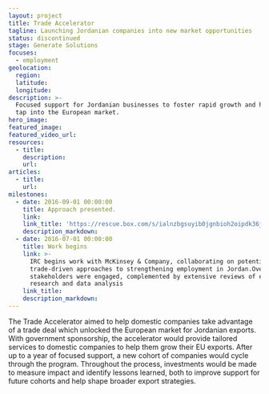```yaml
---
layout: project
title: Trade Accelerator
tagline: Launching Jordanian companies into new market opportunities
status: discontinued
stage: Generate Solutions
focuses:
  - employment
geolocation:
  region:
  latitude:
  longitude:
description: >-
  Focused support for Jordanian businesses to foster rapid growth and help them
  tap into the European market.
hero_image:
featured_image:
featured_video_url:
resources:
  - title:
    description:
    url:
articles:
  - title:
    url:
milestones:
  - date: 2016-09-01 00:00:00
    title: Approach presented.
    link:
    link_title: 'https://rescue.box.com/s/ialnzbgsuyib0jgnbioh2oipdk36jqyo'
    description_markdown:
  - date: 2016-07-01 00:00:00
    title: Work begins
    link: >-
      IRC begins work with McKinsey & Company, collaborating on potential
      trade-driven approaches to strengthening employment in Jordan.Over 150
      stakeholders were engaged, complemented by extensive reviews of existing
      research and data analysis
    link_title:
    description_markdown:
---
```


The Trade Accelerator aimed to help domestic companies take advantage of a trade deal which unlocked the European market for Jordanian exports. With government sponsorship, the accelerator would provide tailored services to domestic companies to help them grow their EU exports. After up to a year of focused support, a new cohort of companies would cycle through the program. Throughout the process, investments would be made to measure impact and identify lessons learned, both to improve support for future cohorts and help shape broader export strategies.